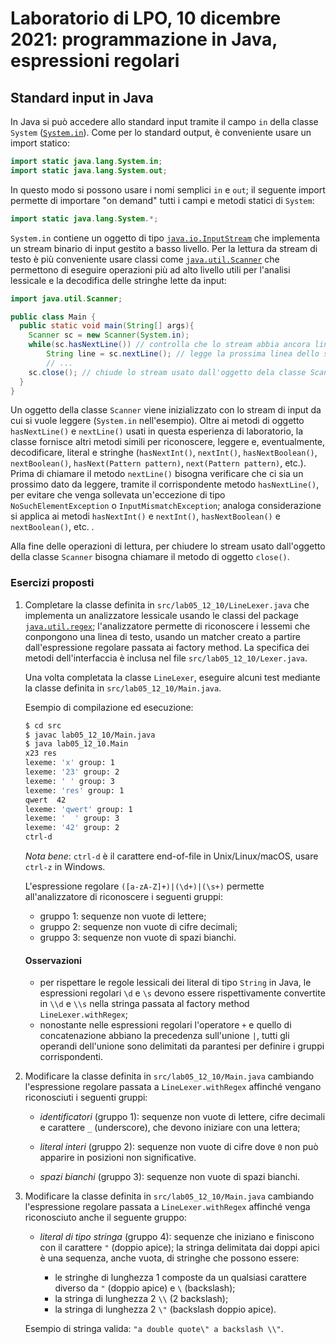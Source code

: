 # Laboratorio di LPO, 10 dicembre 2021: programmazione in Java, espressioni regolari

## Standard input in Java

In Java si può accedere allo standard input tramite il campo `in` della classe `System` ([`System.in`](https://docs.oracle.com/en/java/javase/17/docs/api/java.base/java/lang/System.html#in)). Come per lo standard output, è conveniente usare un import
statico:

```java
import static java.lang.System.in;
import static java.lang.System.out;
```
In questo modo si possono usare i nomi semplici `in` e `out`; il seguente import permette di importare "on demand" tutti i campi e metodi statici di `System`:

```java
import static java.lang.System.*;
```

`System.in` contiene un oggetto di tipo [`java.io.InputStream`](https://docs.oracle.com/en/java/javase/17/docs/api/java.base/java/io/InputStream.html) che implementa un stream binario di input gestito a basso livello. Per la lettura da stream di testo è più conveniente usare classi come
[`java.util.Scanner`](https://docs.oracle.com/en/java/javase/17/docs/api/java.base/java/util/Scanner.html)
che permettono di eseguire operazioni più ad alto livello utili per l'analisi lessicale e la decodifica delle stringhe lette da input:

```java
import java.util.Scanner;

public class Main {
  public static void main(String[] args){
    Scanner sc = new Scanner(System.in);
    while(sc.hasNextLine()) // controlla che lo stream abbia ancora linee da leggere 
        String line = sc.nextLine(); // legge la prossima linea dello stream, lancia NoSuchElementException se non ci sono più linee  
        // ...
    sc.close(); // chiude lo stream usato dall'oggetto dela classe Scanner
  }
}
```
Un oggetto della classe `Scanner` viene inizializzato con lo stream di input da cui si vuole leggere (`System.in` nell'esempio). Oltre ai metodi di oggetto `hasNextLine()` e `nextLine()` usati in questa esperienza di laboratorio, la classe fornisce altri metodi simili per riconoscere, leggere e, eventualmente, decodificare, literal e stringhe
(`hasNextInt()`, `nextInt()`, `hasNextBoolean()`, `nextBoolean()`, `hasNext(Pattern pattern)`, `next(Pattern pattern)`, etc.). Prima di chiamare il metodo `nextLine()` bisogna verificare che ci sia un prossimo dato da leggere, tramite il corrispondente metodo `hasNextLine()`, per evitare che venga sollevata un'eccezione di tipo `NoSuchElementException` o `InputMismatchException`; analoga considerazione si applica ai metodi `hasNextInt()` e `nextInt()`, `hasNextBoolean()` e `nextBoolean()`, etc. .

Alla fine delle operazioni di lettura, per chiudere lo stream usato dall'oggetto della classe `Scanner` bisogna chiamare il metodo di oggetto `close()`.

### Esercizi proposti

1. Completare la classe definita in `src/lab05_12_10/LineLexer.java` che implementa un analizzatore lessicale usando le classi del package [`java.util.regex`](https://docs.oracle.com/en/java/javase/17/docs/api/java.base/java/util/regex/package-summary.html); l'analizzatore permette di riconoscere i lessemi che conpongono una linea di testo, usando un matcher creato a partire dall'espressione regolare passata ai factory method. La specifica dei metodi dell'interfaccia è inclusa nel file `src/lab05_12_10/Lexer.java`.

   Una volta completata la classe `LineLexer`, eseguire alcuni test mediante la classe definita in
  `src/lab05_12_10/Main.java`.

   Esempio di compilazione ed esecuzione:

   ```bash
   $ cd src
   $ javac lab05_12_10/Main.java
   $ java lab05_12_10.Main
   x23 res
   lexeme: 'x' group: 1
   lexeme: '23' group: 2
   lexeme: ' ' group: 3
   lexeme: 'res' group: 1
   qwert  42
   lexeme: 'qwert' group: 1
   lexeme: '  ' group: 3
   lexeme: '42' group: 2
   ctrl-d
   ```
   *Nota bene*: `ctrl-d` è il carattere end-of-file in Unix/Linux/macOS, usare `ctrl-z` in Windows.
   
   L'espressione regolare `([a-zA-Z]+)|(\d+)|(\s+)` permette all'analizzatore di riconoscere i seguenti gruppi:

   * gruppo 1: sequenze non vuote di lettere;
   * gruppo 2: sequenze non vuote di cifre decimali;
   * gruppo 3: sequenze non vuote di spazi bianchi.

   #### Osservazioni

   * per rispettare le regole lessicali dei literal di tipo `String` in Java, le espressioni regolari `\d` e `\s`
devono essere rispettivamente convertite in `\\d` e `\\s` nella stringa passata al factory method `LineLexer.withRegex`;
   * nonostante nelle espressioni regolari l'operatore `+` e quello di concatenazione abbiano la precedenza sull'unione `|`,
tutti gli operandi dell'unione sono delimitati da parantesi per definire i gruppi corrispondenti. 

1. Modificare la classe definita in `src/lab05_12_10/Main.java` cambiando l'espressione regolare  passata a `LineLexer.withRegex`
  affinché vengano riconosciuti i seguenti gruppi:

   * *identificatori* (gruppo 1): sequenze non vuote di lettere, cifre decimali e carattere `_` (underscore), che devono iniziare
  con una lettera;

   * *literal interi* (gruppo 2): sequenze non vuote di cifre dove `0` non può apparire in posizioni non significative.

   * *spazi bianchi* (gruppo 3): sequenze non vuote di spazi bianchi.

1. Modificare la classe definita in `src/lab05_12_10/Main.java` cambiando l'espressione regolare  passata a  `LineLexer.withRegex`
  affinché venga riconosciuto anche il seguente gruppo:

   * *literal di tipo stringa* (gruppo 4): sequenze che iniziano e finiscono con il carattere `"` (doppio apice);
  la stringa delimitata dai doppi apici è una sequenza, anche vuota, di stringhe che possono essere:

      * le stringhe di lunghezza 1 composte da un qualsiasi carattere diverso da `"`  (doppio apice) e `\` (backslash);
      * la stringa di lunghezza 2 `\\` (2 backslash);
      * la stringa di lunghezza 2 `\"` (backslash doppio apice).

   Esempio di stringa valida: `"a double quote\" a backslash \\"`.

